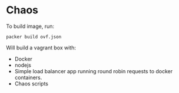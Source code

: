 # Chaos

To build image, run:

```
packer build ovf.json
```

Will build a vagrant box with:

* Docker
* nodejs
* Simple load balancer app running round robin requests to docker containers.
* Chaos scripts
